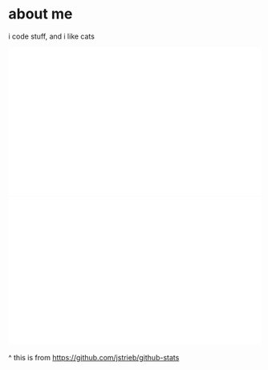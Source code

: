 # about me
i code stuff, and i like cats

![](https://raw.githubusercontent.com/mercury404/github-stats/master/generated/overview.svg#gh-dark-mode-only)![](https://raw.githubusercontent.com/mercury404/github-stats/master/generated/languages.svg#gh-dark-mode-only)

^ this is from https://github.com/jstrieb/github-stats
